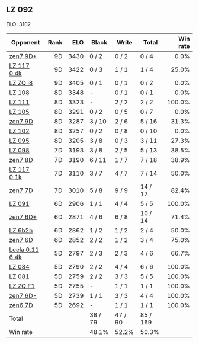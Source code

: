 ## LZ 092 ##

ELO: 3102

Opponent | Rank | ELO | Black | Write | Total | Win rate
---------|-----:|----:|-------|-------|-------|-------:
[zen7 9D+](zen7%209D+.md) | 9D | 3430 | 0 / 2 | 0 / 2 | 0 / 4 | 0.0%
[LZ 117 0.4k](LZ%20117%200.4k.md) | 9D | 3422 | 0 / 3 | 1 / 1 | 1 / 4 | 25.0%
[LZ ZQ i8](LZ%20ZQ%20i8.md) | 9D | 3405 | 0 / 1 | 0 / 1 | 0 / 2 | 0.0%
[LZ 108](LZ%20108.md) | 8D | 3348 | - | 0 / 1 | 0 / 1 | 0.0%
[LZ 111](LZ%20111.md) | 8D | 3323 | - | 2 / 2 | 2 / 2 | 100.0%
[LZ 105](LZ%20105.md) | 8D | 3291 | 0 / 2 | 0 / 5 | 0 / 7 | 0.0%
[zen7 9D](zen7%209D.md) | 8D | 3287 | 3 / 10 | 2 / 6 | 5 / 16 | 31.3%
[LZ 102](LZ%20102.md) | 8D | 3257 | 0 / 2 | 0 / 8 | 0 / 10 | 0.0%
[LZ 095](LZ%20095.md) | 8D | 3205 | 3 / 8 | 0 / 3 | 3 / 11 | 27.3%
[LZ 098](LZ%20098.md) | 7D | 3193 | 3 / 8 | 2 / 5 | 5 / 13 | 38.5%
[zen7 8D](zen7%208D.md) | 7D | 3190 | 6 / 11 | 1 / 7 | 7 / 18 | 38.9%
[LZ 117 0.1k](LZ%20117%200.1k.md) | 7D | 3110 | 3 / 7 | 4 / 7 | 7 / 14 | 50.0%
[zen7 7D](zen7%207D.md) | 7D | 3010 | 5 / 8 | 9 / 9 | 14 / 17 | 82.4%
[LZ 091](LZ%20091.md) | 6D | 2906 | 1 / 1 | 4 / 4 | 5 / 5 | 100.0%
[zen7 6D+](zen7%206D+.md) | 6D | 2871 | 4 / 6 | 6 / 8 | 10 / 14 | 71.4%
[LZ 6b2h](LZ%206b2h.md) | 6D | 2862 | 1 / 2 | 1 / 2 | 2 / 4 | 50.0%
[zen7 6D](zen7%206D.md) | 6D | 2852 | 2 / 2 | 1 / 2 | 3 / 4 | 75.0%
[Leela 0.11 6.4k](Leela%200.11%206.4k.md) | 5D | 2797 | 2 / 3 | 2 / 3 | 4 / 6 | 66.7%
[LZ 084](LZ%20084.md) | 5D | 2790 | 2 / 2 | 4 / 4 | 6 / 6 | 100.0%
[LZ 081](LZ%20081.md) | 5D | 2759 | 2 / 2 | 3 / 3 | 5 / 5 | 100.0%
[LZ ZQ F1](LZ%20ZQ%20F1.md) | 5D | 2755 | - | 1 / 1 | 1 / 1 | 100.0%
[zen7 6D-](zen7%206D-.md) | 5D | 2739 | 1 / 1 | 3 / 3 | 4 / 4 | 100.0%
[zen6 7D](zen6%207D.md) | 5D | 2692 | - | 1 / 1 | 1 / 1 | 100.0%
Total | | | 38 / 79 | 47 / 90 | 85 / 169 | 
Win rate| | | 48.1% | 52.2% | 50.3% | 

